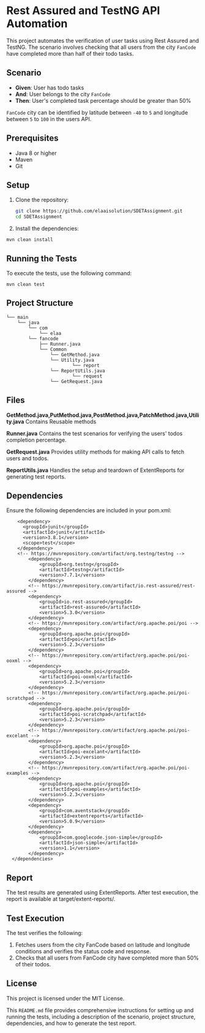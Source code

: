 # Rest Assured and TestNG API Automation

This project automates the verification of user tasks using Rest Assured and TestNG. The scenario involves checking that all users from the city `FanCode` have completed more than half of their todo tasks.

## Scenario

- **Given**: User has todo tasks
- **And**: User belongs to the city `FanCode`
- **Then**: User's completed task percentage should be greater than 50%

`FanCode` city can be identified by latitude between `-40` to `5` and longitude between `5` to `100` in the users API.

## Prerequisites

- Java 8 or higher
- Maven
- Git

## Setup

1. Clone the repository:
   ```sh
   git clone https://github.com/elaaisolution/SDETAssignment.git
   cd SDETAssignment

2. Install the dependencies:

```mvn clean install```

## Running the Tests

To execute the tests, use the following command:

```mvn clean test```

## Project Structure

```src
└── main
    └── java
        └── com
            └── elaa
		└── fancode
			├── Runner.java
			└── Common
			    └── GetMethod.java
			    └── Utility.java
                    	└── report
			    └── ReportUtils.java
                    	└── request
	 		    └── GetRequest.java
```


## Files
**GetMethod.java,PutMethod.java,PostMethod.java,PatchMethod.java,Utility.java**
Contains Reusable methods

**Runner.java**
Contains the test scenarios for verifying the users' todos completion percentage.

**GetRequest.java**
Provides utility methods for making API calls to fetch users and todos.

**ReportUtils.java**
Handles the setup and teardown of ExtentReports for generating test reports.

## Dependencies
Ensure the following dependencies are included in your pom.xml:

```<dependencies>
    <dependency>
      <groupId>junit</groupId>
      <artifactId>junit</artifactId>
      <version>3.8.1</version>
      <scope>test</scope>
    </dependency>
    <!-- https://mvnrepository.com/artifact/org.testng/testng -->
		<dependency>
			<groupId>org.testng</groupId>
			<artifactId>testng</artifactId>
			<version>7.7.1</version>
		</dependency>
		<!-- https://mvnrepository.com/artifact/io.rest-assured/rest-assured -->
		<dependency>
			<groupId>io.rest-assured</groupId>
			<artifactId>rest-assured</artifactId>
			<version>5.3.0</version>
		</dependency>
		<!-- https://mvnrepository.com/artifact/org.apache.poi/poi -->
		<dependency>
			<groupId>org.apache.poi</groupId>
			<artifactId>poi</artifactId>
			<version>5.2.3</version>
		</dependency>
		<!-- https://mvnrepository.com/artifact/org.apache.poi/poi-ooxml -->
		<dependency>
			<groupId>org.apache.poi</groupId>
			<artifactId>poi-ooxml</artifactId>
			<version>5.2.3</version>
		</dependency>
		<!-- https://mvnrepository.com/artifact/org.apache.poi/poi-scratchpad -->
		<dependency>
			<groupId>org.apache.poi</groupId>
			<artifactId>poi-scratchpad</artifactId>
			<version>5.2.3</version>
		</dependency>
		<!-- https://mvnrepository.com/artifact/org.apache.poi/poi-excelant -->
		<dependency>
			<groupId>org.apache.poi</groupId>
			<artifactId>poi-excelant</artifactId>
			<version>5.2.3</version>
		</dependency>
		<!-- https://mvnrepository.com/artifact/org.apache.poi/poi-examples -->
		<dependency>
			<groupId>org.apache.poi</groupId>
			<artifactId>poi-examples</artifactId>
			<version>5.2.3</version>
		</dependency>
		<dependency>
            <groupId>com.aventstack</groupId>
            <artifactId>extentreports</artifactId>
            <version>5.0.9</version>
        </dependency>
        <dependency>
    		<groupId>com.googlecode.json-simple</groupId>
    		<artifactId>json-simple</artifactId>
    		<version>1.1</version>
		</dependency>
  </dependencies>
  ```
## Report
The test results are generated using ExtentReports. After test execution, the report is available at target/extent-reports/.

## Test Execution
The test verifies the following:

1. Fetches users from the city FanCode based on latitude and longitude conditions and verifies the status code and response.
2. Checks that all users from FanCode city have completed more than 50% of their todos.


## License
This project is licensed under the MIT License.

This `README.md` file provides comprehensive instructions for setting up and running the tests, including a description of the scenario, project structure, dependencies, and how to generate the test report.
